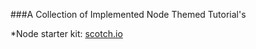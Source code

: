 ###A Collection of Implemented Node Themed Tutorial's

*Node starter kit: [scotch.io](https://scotch.io/tutorials/setting-up-a-mean-stack-single-page-application)